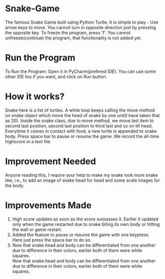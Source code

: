 # Snake-Game
The famous Snake Game built using Python Turtle.
It is simple to play - Use arrow keys to move. You cannot turn in opposite direction just by pressing the opposite key.
To freeze the program, press 'f'. You cannot unfreeze(continue) the program, that functionality is not added yet.

# Run the Program
To Run the Program: Open it in PyCharm(prefered IDE). You can use some other IDE too if you want, and click on Run button.

# How it works?
Snake here is a list of turtles.
A while loop keeps calling the move method on snake object which move the head of snake by one unit(I have taken that as 20).
Inside the snake class, due to move method, we move last item to second last position, second last position to third last and so on till head.
Everytime it comes in contact with food, a new turtle is appended to snake body.
Press space bar to pause or resume the game.
We record the all-time highscore in a text file.

# Improvement Needed
Anyone reading this, I require your help to make my snake look more snake like, i.e., to add an image of snake head for head and some scale images for the body.

# Improvements Made
<ol>
  <li>
    High score updates as soon as the score surpasses it. Earlier it updated only when the game restarted due to snake biting its own body or hitting the wall or game restart.  
  </li>
  <li>
    Added the feature to pause or resume the game with one keypress. Here just press the space bar to do so.  
  </li>
  <li>
    Now that snake head and body can be differentiated from one another due to difference in their colors, earlier both of them were white squares.  
  </li>
Now that snake head and body can be differentiated from one another due to difference in their colors, earlier both of them were white squares.  
</ol>
